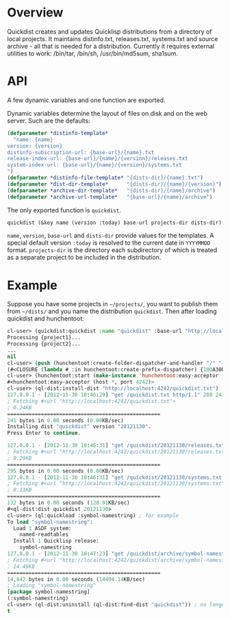 # Overview

Quickdist creates and updates Quicklisp distributions from a directory of local projects.  It maintains distinfo.txt, releases.txt, systems.txt and source archive - all that is needed for a distribution.  Currently it requires external utilities to work: /bin/tar, /bin/sh, /usr/bin/md5sum, sha1sum.

# API

A few dynamic variables and one function are exported.

Dynamic variables determine the layout of files on disk and on the web server.  Such are the defaults:

```lisp
(defparameter *distinfo-template*
  "name: {name}
version: {version}
distinfo-subscription-url: {base-url}/{name}.txt
release-index-url: {base-url}/{name}/{version}/releases.txt
system-index-url: {base-url}/{name}/{version}/systems.txt
")
(defparameter *distinfo-file-template* "{dists-dir}/{name}.txt")
(defparameter *dist-dir-template*      "{dists-dir}/{name}/{version}")
(defparameter *archive-dir-template*   "{dists-dir}/{name}/archive")
(defparameter *archive-url-template*   "{base-url}/{name}/archive")
```

The only exported function is `quickdist`.

```lisp
quickdist (&key name (version :today) base-url projects-dir dists-dir)
```

`name`, `version`, `base-url` and `dists-dir` provide values for the templates.  A special default version `:today` is resolved to the current date in `YYYYMMDD` format.  `projects-dir` is the directory each subdirectory of which is treated as a separate project to be included in the distribution.

# Example

Suppose you have some projects in `~/projects/`, you want to publish them from `~/dists/` and you name the distribution `quickdist`.  Then after loading quickdist and hunchentoot:

```lisp
cl-user> (quickdist:quickdist :name "quickdist" :base-url "http://localhost:4242/" :projects-dir "~/projects" :dists-dir "~/dists")
Processing {project1}...
Processing {project2}...
...
nil
cl-user> (push (hunchentoot:create-folder-dispatcher-and-handler "/" "~/dists/") hunchentoot:*dispatch-table*)
(#<CLOSURE (lambda # :in hunchentoot:create-prefix-dispatcher) {100A30DEAB}> hunchentoot:dispatch-easy-handlers)
cl-user> (hunchentoot:start (make-instance 'hunchentoot:easy-acceptor :port 4242))
#<hunchentoot:easy-acceptor (host *, port 4242)>
cl-user> (ql-dist:install-dist "http://localhost:4242/quickdist.txt")
127.0.0.1 - [2012-11-30 10:46:29] "get /quickdist.txt http/1.1" 200 241 "-" "quicklisp-client/2012112500 SBCL/1.1.0"
; Fetching #<url "http://localhost:4242/quickdist.txt">
; 0.24KB
==================================================
241 bytes in 0.00 seconds (0.00KB/sec)
Installing dist "quickdist" version "20121130".
Press Enter to continue.

127.0.0.1 - [2012-11-30 10:46:31] "get /quickdist/20121130/releases.txt http/1.1" 200 295 "-" "quicklisp-client/2012112500 SBCL/1.1.0"
; Fetching #<url "http://localhost:4242/quickdist/20121130/releases.txt">
; 0.29KB
==================================================
295 bytes in 0.00 seconds (0.00KB/sec)
127.0.0.1 - [2012-11-30 10:46:31] "get /quickdist/20121130/systems.txt http/1.1" 200 132 "-" "quicklisp-client/2012112500 SBCL/1.1.0"
; Fetching #<url "http://localhost:4242/quickdist/20121130/systems.txt">
; 0.13KB
==================================================
132 bytes in 0.00 seconds (128.91KB/sec)
#<ql-dist:dist quickdist 20121130>
cl-user> (ql:quickload :symbol-namestring) ; for example
To load "symbol-namestring":
  Load 1 ASDF system:
    named-readtables
  Install 1 Quicklisp release:
    symbol-namestring
127.0.0.1 - [2012-11-30 10:47:23] "get /quickdist/archive/symbol-namestring-20120812.tgz http/1.1" 200 14842 "-" "quicklisp-client/2012112500 SBCL/1.1.0"
; Fetching #<url "http://localhost:4242/quickdist/archive/symbol-namestring-20120812.tgz">
; 14.49KB
==================================================
14,842 bytes in 0.00 seconds (14494.14KB/sec)
; Loading "symbol-namestring"
[package symbol-namestring]
(:symbol-namestring)
cl-user> (ql-dist:uninstall (ql-dist:find-dist "quickdist")) ; no longer want this dist
t
```
